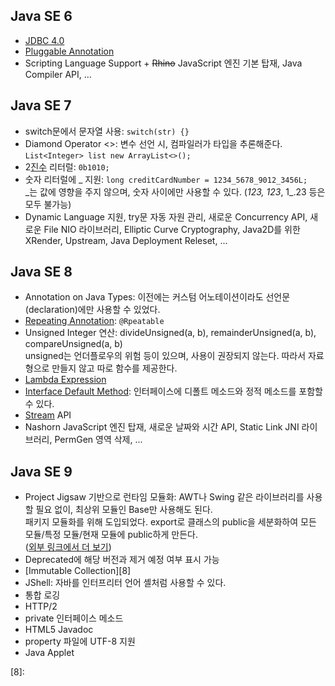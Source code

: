 ## Java SE 6
- [JDBC 4.0][1]
- [Pluggable Annotation][2]
- Scripting Language Support + ~~Rhino~~ JavaScript 엔진 기본 탑재, Java Compiler API, ...

## Java SE 7
- switch문에서 문자열 사용: `switch(str) {}`
- Diamond Operator <>: 변수 선언 시, 컴파일러가 타입을 추론해준다. `List<Integer> list new ArrayList<>();`
- 2[진수][3] 리터럴: `0b1010;`
- 숫자 리터럴에 _ 지원: `long creditCardNumber = 1234_5678_9012_3456L;`  
\_는 값에 영향을 주지 않으며, 숫자 사이에만 사용할 수 있다. (_123, 123_, 1_.23 등은 모두 불가능)
- Dynamic Language 지원, try문 자동 자원 관리, 새로운 Concurrency API, 새로운 File NIO 라이브러리, Elliptic Curve Cryptography, Java2D를 위한 XRender, Upstream, Java Deployment Releset, ...

## Java SE 8
- Annotation on Java Types: 이전에는 커스텀 어노테이션이라도 선언문(declaration)에만 사용할 수 있었다.
- [Repeating Annotation][2]: `@Rpeatable`
- Unsigned Integer 연산: divideUnsigned(a, b), remainderUnsigned(a, b), compareUnsigned(a, b)  
unsigned는 언더플로우의 위험 등이 있으며, 사용이 권장되지 않는다. 따라서 자료형으로 만들지 않고 따로 함수를 제공한다.
- [Lambda Expression][4]
- [Interface Default Method][5]: 인터페이스에 디폴트 메소드와 정적 메소드를 포함할 수 있다.
- [Stream][6] API
- Nashorn JavaScript 엔진 탑재, 새로운 날짜와 시간 API, Static Link JNI 라이브러리, PermGen 영역 삭제, ...

## Java SE 9
- Project Jigsaw 기반으로 런타임 모듈화: AWT나 Swing 같은 라이브러리를 사용할 필요 없이, 최상위 모듈인 Base만 사용해도 된다.  
패키지 모듈화를 위해 도입되었다. export로 클래스의 public을 세분화하여 모든 모듈/특정 모듈/현재 모듈에 public하게 만든다.  
([외부 링크에서 더 보기][7])
- Deprecated에 해당 버전과 제거 예정 여부 표시 가능
- [Immutable Collection][8]
- JShell: 자바를 인터프리터 언어 셸처럼 사용할 수 있다.
- 통합 로깅
- HTTP/2
- private 인터페이스 메소드
- HTML5 Javadoc
- property 파일에 UTF-8 지원
- Java Applet

[1]: https://github.com/ipari3/java/blob/main/%EB%AC%B8%EB%B2%95/%EC%9E%90%EB%B0%94%20%EB%B2%84%EC%A0%84%20%EC%84%A4%EB%AA%85/JDBC.md
[2]: https://github.com/ipari3/java/blob/main/%EB%AC%B8%EB%B2%95/%EC%9E%90%EB%B0%94%20%EB%B2%84%EC%A0%84%20%EC%84%A4%EB%AA%85/Annotation.md
[3]: https://github.com/ipari3/java/new/main/%EB%AC%B8%EB%B2%95/%EC%9E%90%EB%B0%94%20%EB%B2%84%EC%A0%84%20%EC%84%A4%EB%AA%85
[4]: https://github.com/ipari3/java/blob/main/%EB%AC%B8%EB%B2%95/%EC%9E%90%EB%B0%94%20%EB%B2%84%EC%A0%84%20%EC%84%A4%EB%AA%85/Lambda%20Expression.md
[5]: https://github.com/ipari3/java/blob/main/%EB%AC%B8%EB%B2%95/%EC%9E%90%EB%B0%94%20%EB%B2%84%EC%A0%84%20%EC%84%A4%EB%AA%85/Interface.md#%EB%94%94%ED%8F%B4%ED%8A%B8-%EB%A9%94%EC%86%8C%EB%93%9C
[6]: https://github.com/ipari3/java/blob/main/%EB%AC%B8%EB%B2%95/%EC%9E%90%EB%B0%94%20%EB%B2%84%EC%A0%84%20%EC%84%A4%EB%AA%85/Stream.md
[7]: https://www.baeldung.com/java-9-modularity
[8]: 
